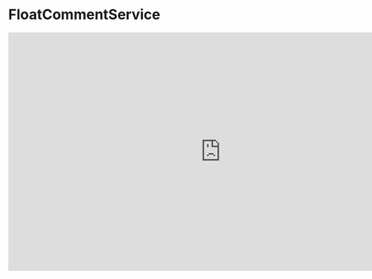 # FloatCommentService
<iframe width="854" height="480" src="https://www.youtube.com/embed/y0EyxvDl16Y" frameborder="0" allowfullscreen></iframe>
